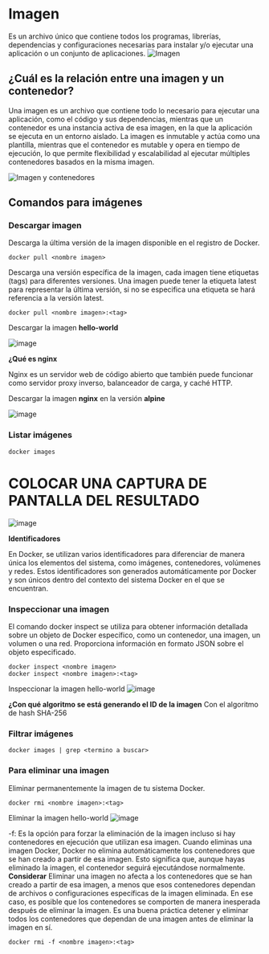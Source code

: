 # Imagen
Es un archivo único que contiene todos los programas, librerías, dependencias y configuraciones necesarias para instalar y/o ejecutar una aplicación o un conjunto de aplicaciones.
![Imagen](img/imagen.PNG)


## ¿Cuál es la relación entre una imagen y un contenedor? 
Una imagen es un archivo que contiene todo lo necesario para ejecutar una aplicación, como el código y sus dependencias, mientras que un contenedor es una instancia activa de esa imagen, en la que la aplicación se ejecuta en un entorno aislado. La imagen es inmutable y actúa como una plantilla, mientras que el contenedor es mutable y opera en tiempo de ejecución, lo que permite flexibilidad y escalabilidad al ejecutar múltiples contenedores basados en la misma imagen.

![Imagen y contenedores](img/imagenContenedores.JPG)
## Comandos para imágenes

### Descargar imagen
Descarga la última versión de la imagen disponible en el registro de Docker.

```
docker pull <nombre imagen> 
```

Descarga una versión específica de la imagen, cada imagen tiene etiquetas (tags) para diferentes versiones.
Una imagen puede tener la etiqueta latest para representar la última versión, si no se especifica una etiqueta se hará referencia a la versión latest.

```
docker pull <nombre imagen>:<tag>
```

Descargar la imagen **hello-world**

![image](https://github.com/user-attachments/assets/8f356e32-aa80-4b09-8238-0cb32be5dfbb)

**¿Qué es nginx**

Nginx es un servidor web de código abierto que también puede funcionar como servidor proxy inverso, balanceador de carga, y caché HTTP.

Descargar la imagen  **nginx** en la versión **alpine**

![image](https://github.com/user-attachments/assets/984433e2-ef22-4eb3-8850-7fa280cd1945)

### Listar imágenes

```
docker images
```

# COLOCAR UNA CAPTURA DE PANTALLA DEL RESULTADO 

![image](https://github.com/user-attachments/assets/90a5140b-cfdb-4cb5-a6eb-1449068b73f3)

**Identificadores**

En Docker, se utilizan varios identificadores para diferenciar de manera única los elementos del sistema, como imágenes, contenedores, volúmenes y redes. Estos identificadores son generados automáticamente por Docker y son únicos dentro del contexto del sistema Docker en el que se encuentran. 

### Inspeccionar una imagen
El comando docker inspect se utiliza para obtener información detallada sobre un objeto de Docker específico, como un contenedor, una imagen, un volumen o una red.  Proporciona información en formato JSON sobre el objeto especificado.

```
docker inspect <nombre imagen>
docker inspect <nombre imagen>:<tag>
```

Inspeccionar la imagen hello-world 
![image](https://github.com/user-attachments/assets/3462d1a2-bd41-4c93-8685-5d5ecbd8ba5b)

**¿Con qué algoritmo se está generando el ID de la imagen**
Con el algoritmo de hash SHA-256
### Filtrar imágenes

```
docker images | grep <termino a buscar>

```

### Para eliminar una imagen
Eliminar permanentemente la imagen de tu sistema Docker.

```
docker rmi <nombre imagen>:<tag>
```

Eliminar la imagen hello-world 
![image](https://github.com/user-attachments/assets/7e9cd68e-b199-48d9-ae04-db3f9ac99261)

-f: Es la opción para forzar la eliminación de la imagen incluso si hay contenedores en ejecución que utilizan esa imagen.
Cuando eliminas una imagen Docker, Docker no elimina automáticamente los contenedores que se han creado a partir de esa imagen. Esto significa que, aunque hayas eliminado la imagen, el contenedor seguirá ejecutándose normalmente.  
**Considerar**
Eliminar una imagen no afecta a los contenedores que se han creado a partir de esa imagen, a menos que esos contenedores dependan de archivos o configuraciones específicas de la imagen eliminada. En ese caso, es posible que los contenedores se comporten de manera inesperada después de eliminar la imagen.
Es una buena práctica detener y eliminar todos los contenedores que dependan de una imagen antes de eliminar la imagen en sí.

```
docker rmi -f <nombre imagen>:<tag>
```

